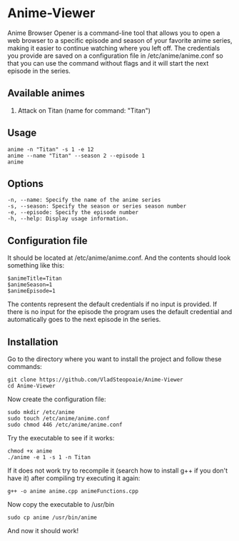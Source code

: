 # Anime-Viewer

Anime Browser Opener is a command-line tool that allows you to open a web browser to a specific episode and season of your favorite anime series, making it easier to continue watching where you left off. The credentials you provide are saved on a configuration file in /etc/anime/anime.conf so that you can use the command without flags and it will start the next episode in the series.

## Available animes

1. Attack on Titan (name for command: "Titan")

## Usage
```
anime -n "Titan" -s 1 -e 12  
anime --name "Titan" --season 2 --episode 1  
anime  
```
## Options
```
-n, --name: Specify the name of the anime series 
-s, --season: Specify the season or series season number  
-e, --episode: Specify the episode number  
-h, --help: Display usage information.  
```

## Configuration file

It should be located at /etc/anime/anime.conf. And the contents should look something like this:  

```
$animeTitle=Titan  
$animeSeason=1  
$animeEpisode=1  
```

The contents represent the default credentials if no input is provided. If there is no input for the episode the program uses the default credential and automatically goes to the next episode in the series.

## Installation

Go to the directory where you want to install the project and follow these commands:

```
git clone https://github.com/VladSteopoaie/Anime-Viewer
cd Anime-Viewer
```

Now create the configuration file:

```
sudo mkdir /etc/anime
sudo touch /etc/anime/anime.conf
sudo chmod 446 /etc/anime/anime.conf
```

Try the executable to see if it works:

```
chmod +x anime
./anime -e 1 -s 1 -n Titan
```

If it does not work try to recompile it (search how to install g++ if you don't have it) after compiling try executing it again:

```
g++ -o anime anime.cpp animeFunctions.cpp
```

Now copy the executable to /usr/bin

```
sudo cp anime /usr/bin/anime
```

And now it should work!
